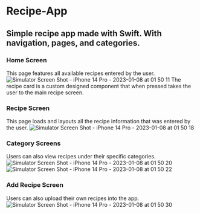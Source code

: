 # Recipe-App

## Simple recipe app made with Swift. With navigation, pages, and categories.

### Home Screen
This page features all available recipes entered by the user.
![Simulator Screen Shot - iPhone 14 Pro - 2023-01-08 at 01 50 11](https://user-images.githubusercontent.com/98503066/211189985-7e1669d3-df2b-464b-b559-16b3538ab382.png)
The recipe card is a custom designed component that when pressed takes the user to the main recipe screen.

### Recipe Screen
This page loads and layouts all the recipe information that was entered by the user.
![Simulator Screen Shot - iPhone 14 Pro - 2023-01-08 at 01 50 18](https://user-images.githubusercontent.com/98503066/211189978-ebeb019a-a7e1-404a-b7de-9381a43080c8.png)

### Category Screens
Users can also view recipes under their specific categories.
![Simulator Screen Shot - iPhone 14 Pro - 2023-01-08 at 01 50 20](https://user-images.githubusercontent.com/98503066/211190011-689d2770-1742-41e9-a87f-758d8e933425.png)
![Simulator Screen Shot - iPhone 14 Pro - 2023-01-08 at 01 50 22](https://user-images.githubusercontent.com/98503066/211190012-c7b5b039-d761-4610-97a9-740ba59ba34a.png)

### Add Recipe Screen
Users can also upload their own recipes into the app.
![Simulator Screen Shot - iPhone 14 Pro - 2023-01-08 at 01 50 30](https://user-images.githubusercontent.com/98503066/211190038-8f3120e1-c1e2-49c7-9e5b-7da8a17644bd.png)
